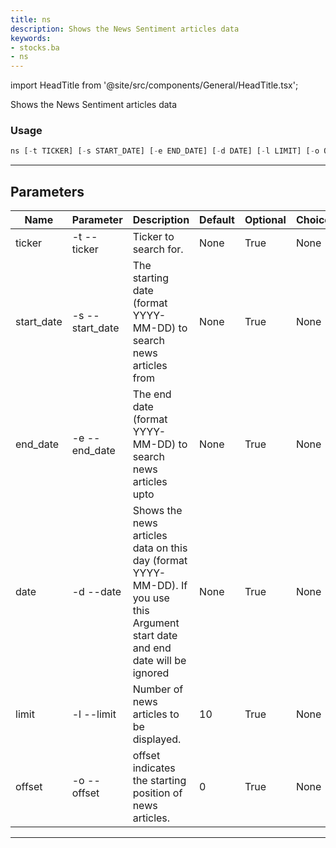 ```yaml
---
title: ns
description: Shows the News Sentiment articles data
keywords:
- stocks.ba
- ns
---
```


import HeadTitle from '@site/src/components/General/HeadTitle.tsx';

<HeadTitle title="stocks /ba/ns - Reference | OpenBB Terminal Docs" />

Shows the News Sentiment articles data

### Usage

```python wordwrap
ns [-t TICKER] [-s START_DATE] [-e END_DATE] [-d DATE] [-l LIMIT] [-o OFFSET]
```

---

## Parameters

| Name | Parameter | Description | Default | Optional | Choices |
| ---- | --------- | ----------- | ------- | -------- | ------- |
| ticker | -t  --ticker | Ticker to search for. | None | True | None |
| start_date | -s  --start_date | The starting date (format YYYY-MM-DD) to search news articles from | None | True | None |
| end_date | -e  --end_date | The end date (format YYYY-MM-DD) to search news articles upto | None | True | None |
| date | -d  --date | Shows the news articles data on this day (format YYYY-MM-DD). If you use this Argument start date and end date will be ignored | None | True | None |
| limit | -l  --limit | Number of news articles to be displayed. | 10 | True | None |
| offset | -o  --offset | offset indicates the starting position of news articles. | 0 | True | None |

---
